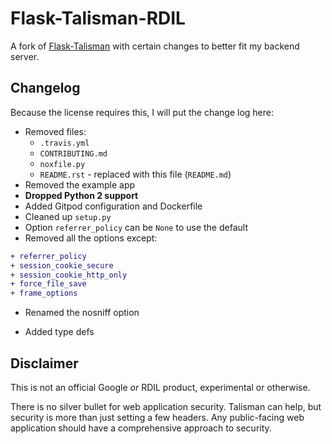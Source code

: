 # Flask-Talisman-RDIL

A fork of [Flask-Talisman](https://github.com/GoogleCloudPlatform/Flask-Talisman) with certain changes to better fit my backend server.

## Changelog

Because the license requires this, I will put the change log here:

* Removed files:
  * `.travis.yml`
  * `CONTRIBUTING.md`
  * `noxfile.py`
  * `README.rst` - replaced with this file (`README.md`)
* Removed the example app
* **Dropped Python 2 support**
* Added Gitpod configuration and Dockerfile
* Cleaned up `setup.py`
* Option `referrer_policy` can be `None` to use the default
* Removed all the options except:

```diff
+ referrer_policy
+ session_cookie_secure
+ session_cookie_http_only
+ force_file_save
+ frame_options
```
* Renamed the nosniff option
+ Added type defs

## Disclaimer

This is not an official Google *or* RDIL product, experimental or otherwise.

There is no silver bullet for web application security. Talisman can help, but security is more than just setting a few headers. Any public-facing web application should have a comprehensive approach to security.

